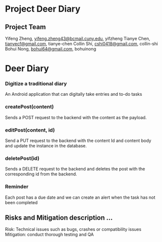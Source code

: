 # Project Deer Diary

## Project Team 
Yifeng Zheng, yifeng.zheng43@bcmail.cuny.edu, yifzheng
Tianye Chen, tianyecf@gmail.com, tianye-chen
Collin Shi, cshi0418@gmail.com, collin-shi
Bohui Nong, bohui64@gmail.com, bohuinong

# Deer Diary

### Digitize a traditional diary
An Android application that can digitally take entries and to-do tasks

### createPost(content)
Sends a POST request to the backend with the content as the payload.

### editPost(content, id)
Send a PUT request to the backend with the content Id and content body and update the instance in the database.

### deletePost(id)
Sends a DELETE request to the backend and deletes the post with the corresponding id from the backend.

### Reminder
Each post has a due date and we can create an alert when the task has not been completed


## Risks and Mitigation description ... 
Risk: Technical issues such as bugs, crashes or compatibility issues
Mitigation: conduct thorough testing and QA

